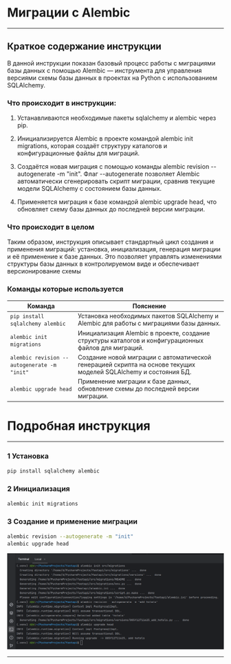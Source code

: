 # Миграции с Alembic

---

## Краткое содержание инструкции

В данной инструкции показан базовый процесс работы с миграциями базы данных с помощью Alembic — инструмента для
управления версиями схемы базы данных в проектах на Python с использованием SQLAlchemy.

### Что происходит в инструкции:

1. Устанавливаются необходимые пакеты sqlalchemy и alembic через pip.

2. Инициализируется Alembic в проекте командой alembic init migrations, которая создаёт структуру каталогов и
   конфигурационные файлы для миграций.

3. Создаётся новая миграция с помощью команды alembic revision --autogenerate -m "init". Флаг --autogenerate позволяет
   Alembic автоматически сгенерировать скрипт миграции, сравнив текущие модели SQLAlchemy с состоянием базы данных.

4. Применяется миграция к базе командой alembic upgrade head, что обновляет схему базы данных до последней версии
   миграции.

### Что происходит в целом

Таким образом, инструкция описывает стандартный цикл создания и применения миграций: установка, инициализация, генерация
миграции и её применение к базе данных. Это позволяет управлять изменениями структуры базы данных в контролируемом виде
и обеспечивает версионирование схемы

### Команды которые используется

| Команда                                     | Пояснение                                                                                                        |
|---------------------------------------------|------------------------------------------------------------------------------------------------------------------|
| `pip install sqlalchemy alembic`            | Установка необходимых пакетов SQLAlchemy и Alembic для работы с миграциями базы данных.                          |
| `alembic init migrations`                   | Инициализация Alembic в проекте, создание структуры каталогов и конфигурационных файлов для миграций.            |
| `alembic revision --autogenerate -m "init"` | Создание новой миграции с автоматической генерацией скрипта на основе текущих моделей SQLAlchemy и состояния БД. |
| `alembic upgrade head`                      | Применение миграции к базе данных, обновление схемы до последней версии миграции.                                |

# Подробная инструкция

---

### 1 Установка

```bash
pip install sqlalchemy alembic
```

### 2 Инициализация

```bash
alembic init migrations
```

### 3 Создание и применение миграции

```bash
alembic revision --autogenerate -m "init"
alembic upgrade head
```

![Пример миграций](/course_helpers/3%20База%20данных%20и%20паттерны/alembic_migrations_example1.png)

---